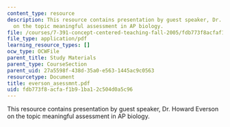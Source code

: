 ```yaml
---
content_type: resource
description: This resource contains presentation by guest speaker, Dr. Howard Everson
  on the topic meaningful assessment in AP biology.
file: /courses/7-391-concept-centered-teaching-fall-2005/fdb773f8acfaf1b91ba12c504d0a5c96_everson_asessmnt.pdf
file_type: application/pdf
learning_resource_types: []
ocw_type: OCWFile
parent_title: Study Materials
parent_type: CourseSection
parent_uid: 27a5598f-438d-35a0-e563-1445ac9c0563
resourcetype: Document
title: everson_asessmnt.pdf
uid: fdb773f8-acfa-f1b9-1ba1-2c504d0a5c96
---
```

This resource contains presentation by guest speaker, Dr. Howard Everson on the topic meaningful assessment in AP biology.

